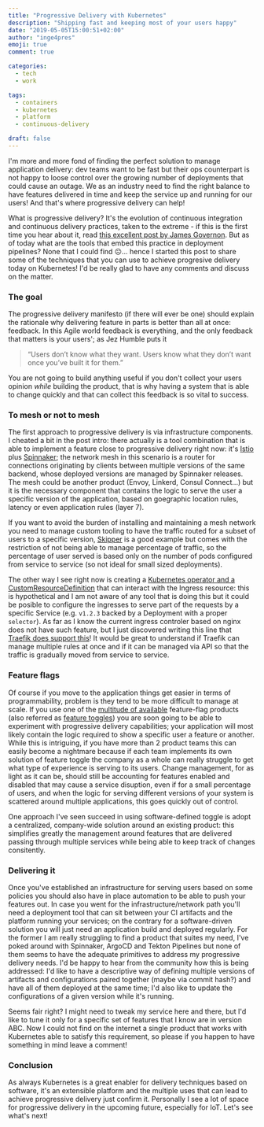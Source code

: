 ```yaml
---
title: "Progressive Delivery with Kubernetes"
description: "Shipping fast and keeping most of your users happy"
date: "2019-05-05T15:00:51+02:00"
author: "inge4pres"
emoji: true
comment: true

categories:
  - tech
  - work

tags:
  - containers
  - kubernetes
  - platform
  - continuous-delivery

draft: false
---
```


I'm more and more fond of finding the perfect solution to manage application delivery: dev teams want to be fast but their ops counterpart is not happy to loose control over the growing number of deployments that could cause an outage. We as an industry need to find the right balance to have features delivered in time and keep the service up and running for our users! And that's where progressive delivery can help!

What is progressive delivery? It's the evolution of continuous integration and continuous delivery practices, taken to the extreme - if this is the first time you hear about it, read [this excellent post by James Governon](https://redmonk.com/jgovernor/2018/08/06/towards-progressive-delivery/). But as of today what are the tools that embed this practice in deployment pipelines? None that I could find ☹️... hence I started this post to share some of the techniques that you can use to achieve progresive delivery today on Kubernetes! I'd be really glad to have any comments and discuss on the matter.

### The goal

The progressive delivery manifesto (if there will ever be one) should explain the rationale why delivering feature in parts is better than all at once: feedback. 
In this Agile world feedback is everything, and the only feedback that matters is your users'; as Jez Humble puts it

> “Users don’t know what they want. Users know what they don’t want once you’ve built it for them.”

You are not going to build anything useful if you don't collect your users opinion _while_ building the product, that is why having a system that is able to change quickly and that can collect this feedback is so vital to success.

### To mesh or not to mesh

The first approach to progressive delivery is via infrastructure components.
I cheated a bit in the post intro: there actually is a tool combination that is able to implement a feature close to progressive delivery right now: it's [Istio](https://istio.io/) plus [Spinnaker](https://www.spinnaker.io/); the network mesh in this scenario is a router for connections originating by clients between multiple versions of the same backend, whose deployed versions are managed by Spinnaker releases. The mesh could be another product (Envoy, Linkerd, Consul Connect...) but it is the necessary component that contains the logic to serve the user a specific version of the application, based on goegraphic location rules, latency or even application rules (layer 7).

If you want to avoid the burden of installing and maintaining a mesh network you need to manage custom tooling to have the traffic routed for a subset of users to a specific version, [Skipper](https://github.com/bookingcom/shipper) is a good example but comes with the restriction of not being able to manage percentage of traffic, so the percentage of user served is based only on the number of pods configured from service to service (so not ideal for small sized deployments).

The other way I see right now is creating a [Kubernetes operator and a CustomResourceDefinition](/2018/05/05/cloud-native-software-delivery/) that can interact with the Ingress resource: this is hypothetical and I am not aware of any tool that is doing this but it could be posible to configure the ingresses to serve part of the requests by a specific Service (e.g. `v1.2.3` backed by a Deployment with a proper `selector`). As far as I know the current ingress controler based on nginx does not have such feature, but I just discovered writing this line that [Traefik does support this](https://docs.traefik.io/user-guide/kubernetes/#traffic-splitting)! It would be great to understand if Traefik can manage multiple rules at once and if it can be managed via API so that the traffic is gradually moved from service to service.

### Feature flags

Of course if you move to the application things get easier in terms of programmability, problem is they tend to be more difficult to manage at scale. If you use one of the [multitude of available](http://featureflags.io/feature-flags/) feature-flag products (also referred as [feature toggles](https://www.martinfowler.com/articles/feature-toggles.html)) you are soon going to be able to experiment with progressive delivery capabilities; your application will most likely contain the logic required to show a specific user a feature or another. While this is intriguing, if you have more than 2 product teams this can easily become a nightmare because if each team implements its own solution of feature toggle the company as a whole can really struggle to get what type of experience is serving to its users. Change management, for as light as it can be, should still be accounting for features enabled and disabled that may cause a service disuption, even if for a small percentage of users, and when the logic for serving different versions of your system is scattered around multiple applications, this goes quickly out of control.

One approach I've seen succeed in using software-defined toggle is adopt a centralized, company-wide solution around an existing product: this simplifies greatly the management around features that are delivered passing through multiple services while being able to keep track of changes consitently.

### Delivering it

Once you've established an infrastructure for serving users based on some policies you should also have in place automation to be able to push your features out. In case you went for the infrastructure/network path you'll need a deployment tool that can sit between your CI artifacts and the platform running your services; on the contrary for a software-driven solution you will just need an application build and deployed regularly.
For the former I am really struggling to find a product that suites my need, I've poked around with Spinnaker, ArgoCD and Tekton Pipelines but none of them seems to have the adequate primitives to address my progressive delivery needs.
I'd be happy to hear from the community how this is being addressed: I'd like to have a descriptive way of defining multiple versions of artifacts and configurations paired together (maybe via commit hash?) and have all of them deployed at the same time; I'd also like to update the configurations of a given version while it's running.

Seems fair right? I might need to tweak my service here and there, but I'd like to tune it only for a specific set of features that I know are in version ABC. Now I could not find on the internet a single product that works with Kubernetes able to satisfy this requirement, so please if you happen to have something in mind leave a comment!

### Conclusion

As always Kubernetes is a great enabler for delivery techniques based on software, it's an extensible platform and the multiple uses that can lead to achieve progressive delivery just confirm it. Personally I see a lot of space for progressive delivery in the upcoming future, especially for IoT. Let's see what's next!
